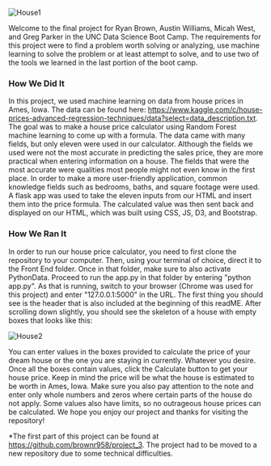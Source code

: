 ![House1](https://user-images.githubusercontent.com/74078757/123913251-fcae7b80-d94b-11eb-960b-76b76cdbc115.jpg)

Welcome to the final project for Ryan Brown, Austin Williams, Micah West, and Greg Parker in the UNC Data Science Boot Camp. The requirements for this project were to find a problem worth solving or analyzing, use machine learning to solve the problem or at least attempt to solve, and to use two of the tools we learned in the last portion of the boot camp.

### How We Did It

In this project, we used machine learning on data from house prices in Ames, Iowa. The data can be found here: https://www.kaggle.com/c/house-prices-advanced-regression-techniques/data?select=data_description.txt. The goal was to make a house price calculator using Random Forest machine learning to come up with a formula. The data came with many fields, but only eleven were used in our calculator. Although the fields we used were not the most accurate in predicting the sales price, they are more practical when entering information on a house. The fields that were the most accurate were qualities most people might not even know in the first place. In order to make a more user-friendly application, common knowledge fields such as bedrooms, baths, and square footage were used. A flask app was used to take the eleven inputs from our HTML and insert them into the price formula. The calculated value was then sent back and displayed on our HTML, which was built using CSS, JS, D3, and Bootstrap.

### How We Ran It

In order to run our house price calculator, you need to first clone the repository to your computer. Then, using your terminal of choice, direct it to the Front End folder. Once in that folder, make sure to also activate PythonData. Proceed to run the app.py in that folder by entering "python app.py". As that is running, switch to your browser (Chrome was used for this project) and enter "127.0.0.1:5000" in the URL. The first thing you should see is the header that is also included at the beginning of this readME. After scrolling down slightly, you should see the skeleton of a house with empty boxes that looks like this: 

![House2](https://user-images.githubusercontent.com/74078757/123917483-d808d280-d950-11eb-9e10-57e50b35e48a.jpg)

You can enter values in the boxes provided to calculate the price of your dream house or the one you are staying in currently. Whatever you desire. Once all the boxes contain values, click the Calculate button to get your house price. Keep in mind the price will be what the house is estimated to be worth in Ames, Iowa. Make sure you also pay attention to the note and enter only whole numbers and zeros where certain parts of the house do not apply. Some values also have limits, so no outrageous house prices can be calculated. We hope you enjoy our project and thanks for visiting the repository!

*The first part of this project can be found at https://github.com/brownr958/project_3. The project had to be moved to a new repository due to some technical difficulties.
